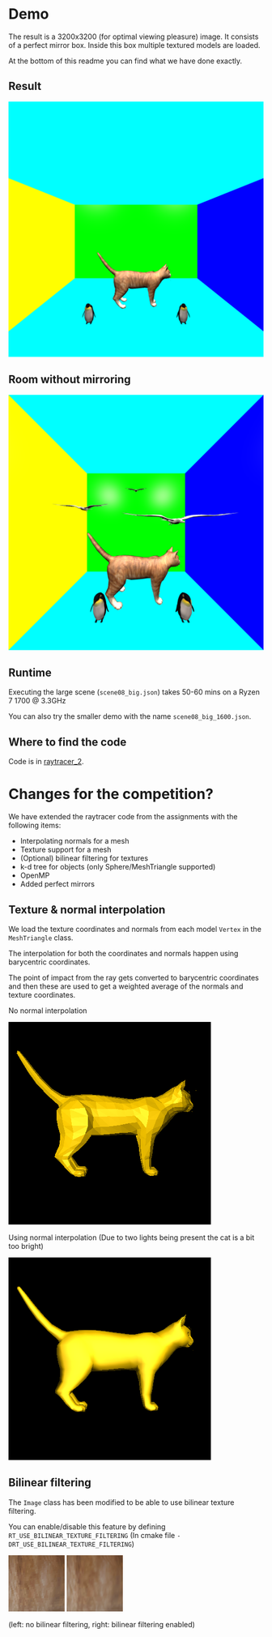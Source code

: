 # Demo
The result is a 3200x3200 (for optimal viewing pleasure) image.
It consists of a perfect mirror box. Inside this box multiple textured models are loaded.

At the bottom of this readme you can find what we have done exactly.

## Result
![](raytrace_2/Scenes/scene08_big.png)

## Room without mirroring
![](raytrace_2/Scenes/scene08_big_3200_no_mirror.png)

## Runtime
Executing the large scene (`scene08_big.json`) takes 50-60 mins on a Ryzen 7 1700 @ 3.3GHz

You can also try the smaller demo with the name `scene08_big_1600.json`.

## Where to find the code
Code is in [raytracer_2](raytrace_2).

# Changes for the competition?
We have extended the raytracer code from the assignments with the following items:
- Interpolating normals for a mesh
- Texture support for a mesh
- (Optional) bilinear filtering for textures
- k-d tree for objects (only Sphere/MeshTriangle supported)
- OpenMP
- Added perfect mirrors

## Texture & normal interpolation
We load the texture coordinates and normals from each model `Vertex` in the `MeshTriangle` class.

The interpolation for both the coordinates and normals happen using barycentric coordinates.

The point of impact from the ray gets converted to barycentric coordinates and then these are used to get a weighted average of the normals and texture coordinates.

No normal interpolation

![No normal interpolation](raytrace_2/Scenes/scene03-old.png) 


Using normal interpolation (Due to two lights being present the cat is a bit too bright)

![Normal interpolation](raytrace_2/Scenes/scene03-smooth.png)

## Bilinear filtering
The `Image` class has been modified to be able to use bilinear texture filtering.

You can enable/disable this feature by defining `RT_USE_BILINEAR_TEXTURE_FILTERING` (In cmake file `-DRT_USE_BILINEAR_TEXTURE_FILTERING`)

![No bilinear filtering](raytrace_2/Screenshots/a.png) ![Bilinear filtering](raytrace_2/Screenshots/b.png)

(left: no bilinear filtering, right: bilinear filtering enabled)
